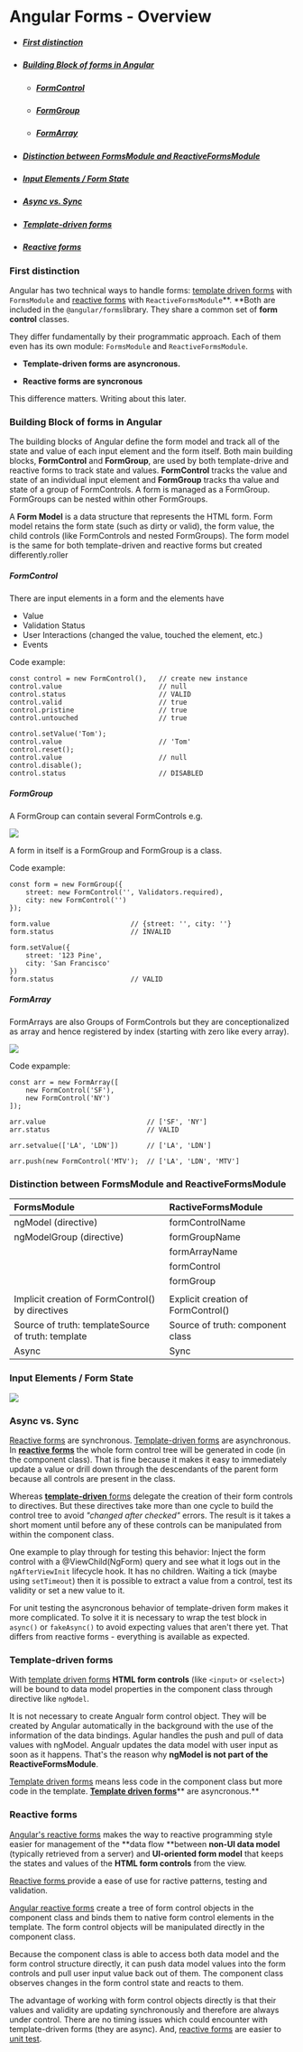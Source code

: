 # Angular Forms - Overview

* ##### [First distinction](#first-distinction)
* ##### [Building Block of forms in Angular](#building-block-of-forms-in-angular)

  * ##### [FormControl](#formcontrol)
  * ##### [FormGroup](#formgroup)
  * ##### [FormArray](#formarray)
* ##### [Distinction between FormsModule and ReactiveFormsModule](#distinction-between-formsmodule-and-reactiveformsmodule)
* ##### [Input Elements / Form State](#input-elements-state)
* ##### [Async vs. Sync](#async-vs-sync)
* ##### [Template-driven forms](#template-driven-forms)
* ##### [Reactive forms](#reactive-forms)

### First distinction

Angular has two technical ways to handle forms: [template driven forms](/angular-forms/angular-template-driven-forms.md) with `FormsModule` and [reactive forms](/angular-forms/angular-reactive-forms.md) with `ReactiveFormsModule`**. **Both are included in the `@angular/forms`library. They share a common set of **form control** classes.

They differ fundamentally by their programmatic approach. Each of them even has its own module: `FormsModule` and `ReactiveFormsModule`.

* **Template-driven forms are asyncronous.**

* **Reactive forms are syncronous**

This difference matters. Writing about this later.

### Building Block of forms in Angular

The building blocks of Angular define the form model and track all of the state and value of each input element and the form itself. Both main building blocks, **FormControl** and **FormGroup**, are used by both template-drive and reactive forms to track state and values. **FormControl** tracks the value and state of an individual input element and **FormGroup** tracks tha value and state of a group of FormControls. A form is managed as a FormGroup. FormGroups can be nested within other FormGroups.

A **Form Model** is a data structure that represents the HTML form. Form model retains the form state \(such as dirty or valid\), the form value, the child controls \(like FormControls and nested FormGroups\). The form model is the same for both template-driven and reactive forms but created differently.roller

##### FormControl

There are input elements in a form and the elements have

* Value
* Validation Status
* User Interactions \(changed the value, touched the element, etc.\)
* Events

Code example:

```
const control = new FormControl(),   // create new instance
control.value                        // null
control.status                       // VALID
control.valid                        // true
control.pristine                     // true
control.untouched                    // true

control.setValue('Tom');
control.value                        // 'Tom'
control.reset(); 
control.value                        // null                    
control.disable();
control.status                       // DISABLED
```

##### FormGroup

A FormGroup can contain several FormControls e.g.

![](/assets/formgoup_wit_formcontrols.png)

A form in itself is a FormGroup and FormGroup is a class.

Code example:

```
const form = new FormGroup({
    street: new FormControl('', Validators.required),
    city: new FormControl('')
});

form.value                    // {street: '', city: ''}
form.status                   // INVALID

form.setValue({
    street: '123 Pine',
    city: 'San Francisco'
})
form.status                   // VALID
```

##### FormArray

FormArrays are also Groups of FormControls but they are conceptionalized as array and hence registered by index \(starting with zero like every array\).

![](/assets/formarray_with_formcontrols.png)

Code expample:

```
const arr = new FormArray([
    new FormControl('SF'),
    new FormControl('NY')
]);

arr.value                         // ['SF', 'NY']
arr.status                        // VALID

arr.setvalue(['LA', 'LDN'])       // ['LA', 'LDN']

arr.push(new FormControl('MTV');  // ['LA', 'LDN', 'MTV']
```

### Distinction between FormsModule and ReactiveFormsModule

| FormsModule | RactiveFormsModule |
| :--- | :--- |
| ngModel \(directive\) | formControlName |
| ngModelGroup \(directive\) | formGroupName |
|  | formArrayName |
|  | formControl |
|  | formGroup |
|  |  |
| Implicit creation of FormControl\(\) by directives | Explicit creation of FormControl\(\) |
| Source of truth: templateSource of truth: template | Source of truth: component class |
| Async | Sync |

### Input Elements / Form State

![](/assets/untitled_page.png)

### Async vs. Sync

[Reactive forms](/angular-forms/angular-reactive-forms.md) are synchronous. [Template-driven forms](/angular-forms/angular-template-driven-forms.md) are asynchronous.  
In [**reactive forms**](/angular-forms/angular-reactive-forms.md) the whole form control tree will be generated in code \(in the component class\). That is fine because it makes it easy to immediately update a value or drill down through the descendants of the parent form because all controls are present in the class.

Whereas [**template-driven** forms](/angular-forms/angular-template-driven-forms.md) delegate the creation of their form controls to directives. But these directives take more than one cycle to build the control tree to avoid _"changed after checked"_ errors. The result is it takes a short moment until before any of these controls can be manipulated from within the component class.

One example to play through for testing this behavior: Inject the form control with a @ViewChild\(NgForm\) query and see what it logs out in the `ngAfterViewInit` lifecycle hook. It has no children. Waiting a tick \(maybe using `setTimeout`\) then it is possible to extract a value from a control, test its validity or set a new value to it.

For unit testing the asyncronous behavior of template-driven form makes it more complicated. To solve it it is necessary to wrap the test block in `async()` or `fakeAsync()` to avoid expecting values that aren't there yet. That differs from reactive forms - everything is available as expected.

### Template-driven forms

With [template driven forms](#template-driven-forms) **HTML form controls** \(like `<input>` or `<select>`\) will be bound to data model properties in the component class through directive like `ngModel`.

It is not necessary to create Angualr form control object. They will be created by Angular automatically in the background with the use of the information of the data bindings. Agular handles the push and pull of data values with ngModel. Angualr updates the data model with user input as soon as it happens. That's the reason why **ngModel is not part of the ReactiveFormsModule**.

[Template driven forms](/angular-forms/angular-template-driven-forms.md) means less code in the component class but more code in the template. [**Template driven forms**](/angular-forms/angular-template-driven-forms.md)** are asyncronous.**

### Reactive forms

[Angular's reactive forms](/angular-forms/angular-reactive-forms.md) makes the way to reactive programming style easier for management of the **data flow **between **non-UI data model** \(typically retrieved from a server\) and **UI-oriented form model** that keeps the states and values of the **HTML form controls** from the view.

[Reactive forms ](/angular-forms/angular-reactive-forms.md)provide a ease of use for ractive patterns, testing and validation.

[Angular reactive forms](/angular-forms/angular-reactive-forms.md) create a tree of form control objects in the component class and binds them to native form control elements in the template. The form control objects will be manipulated directly in the component class.

Because the component class is able to access both data model and the form control structure directly, it can push data model values into the form controls and pull user input value back out of them. The component class observes changes in the form control state and reacts to them.

The advantage of working with form control objects directly is that their values and validity are updating synchronously and therefore are always under control. There are no timing issues which could encounter with template-driven forms \(they are async\). And, [reactive forms](/angular-forms/angular-reactive-forms.md) are easier to [unit test](/angular-testing/tdd-test-setup.md).

